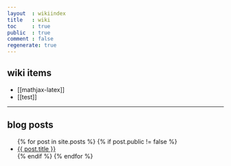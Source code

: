 ```yaml
---
layout  : wikiindex
title   : wiki
toc     : true
public  : true
comment : false
regenerate: true
---
```


## wiki items

* [[mathjax-latex]]
* [[test]]

---

## blog posts
<div>
    <ul>
{% for post in site.posts %}
    {% if post.public != false %}
        <li>
            <a class="post-link" href="{{ post.url | prepend: site.baseurl }}">
                {{ post.title }}
            </a>
        </li>
    {% endif %}
{% endfor %}
    </ul>
</div>

